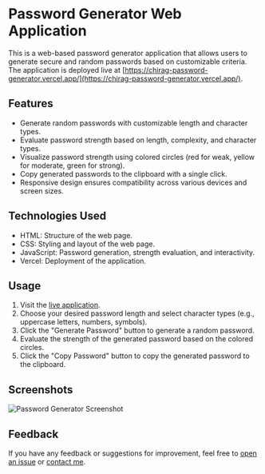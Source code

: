 # Password Generator Web Application

This is a web-based password generator application that allows users to generate secure and random passwords based on customizable criteria. The application is deployed live at [https://chirag-password-generator.vercel.app/](https://chirag-password-generator.vercel.app/).

## Features

- Generate random passwords with customizable length and character types.
- Evaluate password strength based on length, complexity, and character types.
- Visualize password strength using colored circles (red for weak, yellow for moderate, green for strong).
- Copy generated passwords to the clipboard with a single click.
- Responsive design ensures compatibility across various devices and screen sizes.

## Technologies Used

- HTML: Structure of the web page.
- CSS: Styling and layout of the web page.
- JavaScript: Password generation, strength evaluation, and interactivity.
- Vercel: Deployment of the application.

## Usage

1. Visit the [live application](https://chirag-password-generator.vercel.app/).
2. Choose your desired password length and select character types (e.g., uppercase letters, numbers, symbols).
3. Click the "Generate Password" button to generate a random password.
4. Evaluate the strength of the generated password based on the colored circles.
5. Click the "Copy Password" button to copy the generated password to the clipboard.

## Screenshots

![Password Generator Screenshot](/image/passwordimg.png)

## Feedback

If you have any feedback or suggestions for improvement, feel free to [open an issue](https://github.com/ChiragTrivedi06/Password-Generator/issues) or [contact me](mailto:chiragtrivedi3120@gmail.com).



